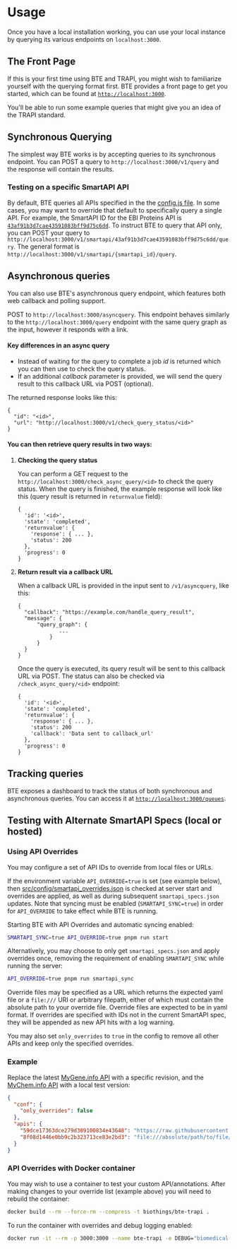 # Usage

Once you have a local installation working, you can use your local instance by querying its various endpoints on `localhost:3000`.

## The Front Page

If this is your first time using BTE and TRAPI, you might wish to familiarize yourself with the querying format first. BTE provides a front page to get you started, which can be found at [`http://localhost:3000`](http://localhost:3000).

You'll be able to run some example queries that might give you an idea of the TRAPI standard.

## Synchronous Querying

The simplest way BTE works is by accepting queries to its synchronous endpoint. You can POST a query to `http://localhost:3000/v1/query` and the response will contain the results.

### Testing on a specific SmartAPI API

By default, BTE queries all APIs specified in the the [config.js file](https://github.com/biothings/biothings_explorer/blob/main/src/routes/v1/config.js). In some cases, you may want to override that default to specifically query a single API. For example, the SmartAPI ID for the EBI Proteins API is [`43af91b3d7cae43591083bff9d75c6dd`](https://smart-api.info/registry?q=43af91b3d7cae43591083bff9d75c6dd). To instruct BTE to query that API only, you can POST your query to `http://localhost:3000/v1/smartapi/43af91b3d7cae43591083bff9d75c6dd/query`. The general format is `http://localhost:3000/v1/smartapi/{smartapi_id}/query`.

## Asynchronous queries

You can also use BTE's asynchronous query endpoint, which features both web callback and polling support.

POST to `http://localhost:3000/asyncquery`. This endpoint behaves similarly to the `http://localhost:3000/query` endpoint with the same query graph as the input, however it responds with a link.

#### Key differences in an async query

- Instead of waiting for the query to complete a job _id_ is returned which you can then use to check the query status.
- If an additional _callback_ parameter is provided, we will send the query result to this callback URL via POST (optional).

The returned response looks like this:

```
{
  "id": "<id>",
  "url": "http://localhost:3000/v1/check_query_status/<id>"
}
```

#### You can then retrieve query results in two ways:

1. **Checking the query status**

    You can perform a GET request to the `http://localhost:3000/check_async_query/<id>` to check the query status. When the query is finished, the example response will look like this (query result is returned in `returnvalue` field):

    ```
    {
      'id': '<id>',
      'state': 'completed',
      'returnvalue': {
        'response': { ... },
        'status': 200
      },
      'progress': 0
    }
    ```

2. **Return result via a callback URL**

   When a callback URL is provided in the input sent to `/v1/asyncquery`, like this:

   ```
   {
     "callback": "https://example.com/handle_query_result",
     "message": {
         "query_graph": {
                ...
             }
         }
     }
   }
   ```

   Once the query is executed, its query result will be sent to this callback URL via POST. The status can also be checked via `/check_async_query/<id>` endpoint:

   ```
   {
     'id': '<id>',
     'state': 'completed',
     'returnvalue': {
       'response': { ... },
       'status': 200
       'callback': 'Data sent to callback_url'
     },
     'progress': 0
   }
   ```

## Tracking queries

BTE exposes a dashboard to track the status of both synchronous and asynchronous queries. You can access it at [`http://localhost:3000/queues`](http://localhost:3000/queues).

## Testing with Alternate SmartAPI Specs (local or hosted)

### Using API Overrides

You may configure a set of API IDs to override from local files or URLs.

If the environment variable `API_OVERRIDE=true` is set (see example below), then [src/config/smartapi_overrides.json](../src/config/smartapi_overrides.json) is checked at server start and overrides are applied, as well as during subsequent `smartapi_specs.json` updates. Note that syncing must be enabled (`SMARTAPI_SYNC=true`) in order for `API_OVERRIDE` to take effect while BTE is running.

Starting BTE with API Overrides and automatic syncing enabled:

```bash
SMARTAPI_SYNC=true API_OVERRIDE=true pnpm run start
```

Alternatively, you may choose to only get `smartapi_specs.json` and apply overrides once, removing the requirement of enabling `SMARTAPI_SYNC` while running the server:

```bash
API_OVERRIDE=true pnpm run smartapi_sync
```

Override files may be specified as a URL which returns the expected yaml file or a `file:///` URI or arbitrary filepath, either of which must contain the absolute path to your override file. Override files are expected to be in yaml format. If overrides are specified with IDs not in the current SmartAPI spec, they will be appended as new API hits with a log warning.

You may also set `only_overrides` to `true` in the config to remove all other APIs and keep only the specified overrides.

### Example

Replace the latest [MyGene.info API](http://smart-api.info/registry?q=59dce17363dce279d389100834e43648) with a specific revision, and the [MyChem.info API](http://smart-api.info/registry?q=8f08d1446e0bb9c2b323713ce83e2bd3) with a local test version:

```json
{
  "conf": {
    "only_overrides": false
  },
  "apis": {
    "59dce17363dce279d389100834e43648": "https://raw.githubusercontent.com/NCATS-Tangerine/translator-api-registry/8b36f46d59c82d19b5cba40421a6ca9c2ed62e6b/mygene.info/openapi_full.yml",
    "8f08d1446e0bb9c2b323713ce83e2bd3": "file:///absolute/path/to/file/mychem_test.yaml"
  }
}
```

### API Overrides with Docker container

You may wish to use a container to test your custom API/annotations. After making changes to your override list (example above) you will need to rebuild the container:

```bash
docker build --rm --force-rm --compress -t biothings/bte-trapi .
```

To run the container with overrides and debug logging enabled:

```bash
docker run -it --rm -p 3000:3000 --name bte-trapi -e DEBUG="biomedical-id-resolver,bte*" -e API_OVERRIDE=true biothings/bte-trapi
```
